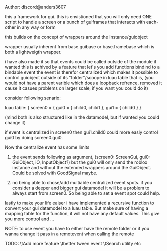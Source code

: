 Author: discord@anders3607

this a framework for gui.
this is envistioned that you will
only need ONE script to handle a screen
or a bunch of guiframes that interacts with each-
other in any way or form

this builds on the concept of
wrappers around the Instance/guiobject

wrapper usually inherent from base.guibase
or base.framebase which is both a lightweigth
wrapper.

i have also made it so that events could
be called outside of the module if wanted
this is achived by a feature that let's you add
functions bindind to a bindable event
the event is therefor centralized which makes it
possible to control guiobject outside of its "folder"/scoope
in luau table that is, (you would not have a parent varible which
does a loopback refrence, removed it cause it casues problems on larger
scale, if you want you could do it)

consider following senario:

luau table:
{
	screen0 = {
		gui0 = {
			child0,
			child1
		},
		gui1 = {
			child0
		}
}


(mind both is also structured like in the datamodel, but if wanted
you could change it)

if event is centralized in screen0 then
gui1.child0 could more easly control gui0 by
doing screen0.gui0.

Now the centralize event has some limits
1. the event sends following as argument, (screen0: ScreenGui, gui0: GuiObject, iO, InputObject?)
but the gui0 will only send the roblox instance and without the extended wrappers around the GuiObject.
Could be solved with GoodSignal maybe.

2. no being able to chose/add multiable centralized event spots.
if you consider a deeper and bigger gui datamodel it will be a problem to
always start from screen0. So being able to set a event spot could help.


lastly to make your life eaiser i have implemented
a recursive function to convert your gui datamodel
to a luau table. But make sure of having
a mapping table for the function, it will not have
any default values. This give you more control and ...


NOTE:
to use event you have to either have
the remote folder or if you wanna change it
pass in a remotevent when calling the remote

TODO:
\tAdd more feature
\tbetter tween event
\tSearch utility etc
